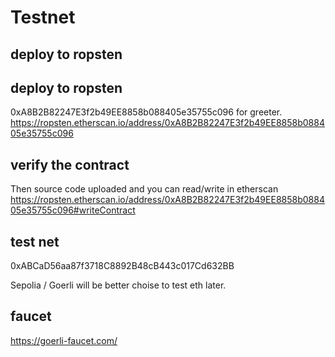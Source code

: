 # Testnet

## deploy to ropsten

## deploy to ropsten
0xA8B2B82247E3f2b49EE8858b088405e35755c096 for greeter.
https://ropsten.etherscan.io/address/0xA8B2B82247E3f2b49EE8858b088405e35755c096

## verify the contract
Then source code uploaded and you can read/write in etherscan
https://ropsten.etherscan.io/address/0xA8B2B82247E3f2b49EE8858b088405e35755c096#writeContract

## 

## test net
0xABCaD56aa87f3718C8892B48cB443c017Cd632BB

Sepolia / Goerli  will be better choise to test eth later.

## faucet
https://goerli-faucet.com/


